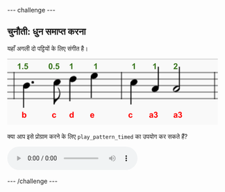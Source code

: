 \--- challenge \---

## चुनौती: धुन समाप्त करना

यहाँ अगली दो पट्टियों के लिए संगीत है।

![स्क्रीनशॉट](images/tetris-notes3.png)

क्या आप इसे प्रोग्राम करने के लिए `play_pattern_timed` का उपयोग कर सकते हैं?

<div id="audio-preview" class="pdf-hidden">
  <audio controls preload> <source src="resources/tetris-c1.mp3" type="audio/mpeg"> आपका ब्राउज़र <code>audio</code> तत्व का समर्थन नहीं करता है। </audio>
</div>

\--- /challenge \---